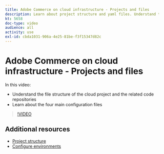 ```yaml
---
title: Adobe Commerce on cloud infrastructure - Projects and files
description: Learn about project structure and yaml files. Understand the file structure of the Cloud project and all necessary repositories.
kt: 5658
doc-type: video
audience: all
activity: use
exl-id: cbda1031-906a-4e25-81be-f3f15347d82c
---
```

# Adobe Commerce on cloud infrastructure - Projects and files

In this video:

- Understand the file structure of the cloud project and the related code repositories
- Learn about the four main configuration files

>[!VIDEO](https://video.tv.adobe.com/v/35694?quality=12&learn=on)

## Additional resources

- [Project structure](https://devdocs.magento.com/cloud/project/project-start.html)
- [Configure environments](https://devdocs.magento.com/cloud/env/environments.html)
